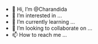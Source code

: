 - 👋 Hi, I’m @Charandida
- 👀 I’m interested in ...
- 🌱 I’m currently learning ...
- 💞️ I’m looking to collaborate on ...
- 📫 How to reach me ...

<!---
Charandida/Charandida is a ✨ special ✨ repository because its `README.md` (this file) appears on your GitHub profile.
You can click the Preview link to take a look at your changes.
--->
